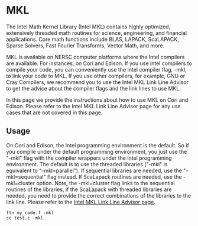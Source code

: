 # MKL

The Intel Math Kernel Library (Intel MKL) contains highly optimized, extensively threaded math routines for science, engineering, and financial applications. Core math functions include BLAS, LAPACK, ScaLAPACK, Sparse Solvers, Fast Fourier Transforms, Vector Math, and more.

MKL is available on NERSC computer platforms where the Intel compilers are available. For instances, on Cori and Edison. If you use intel compilers to compile your code, you can conveniently use the Intel compiler flag, -mkl,  to link your code to MKL. If you use other compilers, for example, GNU or Cray Compilers, we recommend you to use the Intel MKL Link  Line Advisor  to get the advice about the compiler flags and the link lines to use MKL.

In this page we provide the instructions about how to use MKL on Cori and Edison. Please refer to the Intel MKL Link Line Advisor page for any use cases that are not covered in this page. 

## Usage

On Cori and Edison, the Intel programming environment is the default. So if you compile under the default programming environment, you just use the "-mkl" flag with the compiler wrappers under the Intel programming environment. The default is to use the threaded libraries ("-mkl" is equivalent to "-mkl=parallel").  If sequential libraries are needed, use the "-mkl=sequential" flag instead. If ScaLapack routines are needed, use the -mkl=cluster option. Note, the -mkl=cluster flag links to the sequential routines of the libraries, if the ScaLapack with threaded libraries are needed, you need to provide the correct combinations of the libraries to the link line. Please refer to the [Intel MKL Link Line Advisor page](https://software.intel.com/en-us/articles/intel-mkl-link-line-advisor).

```shell
ftn my_code.f -mkl
cc test.c -mkl
```

